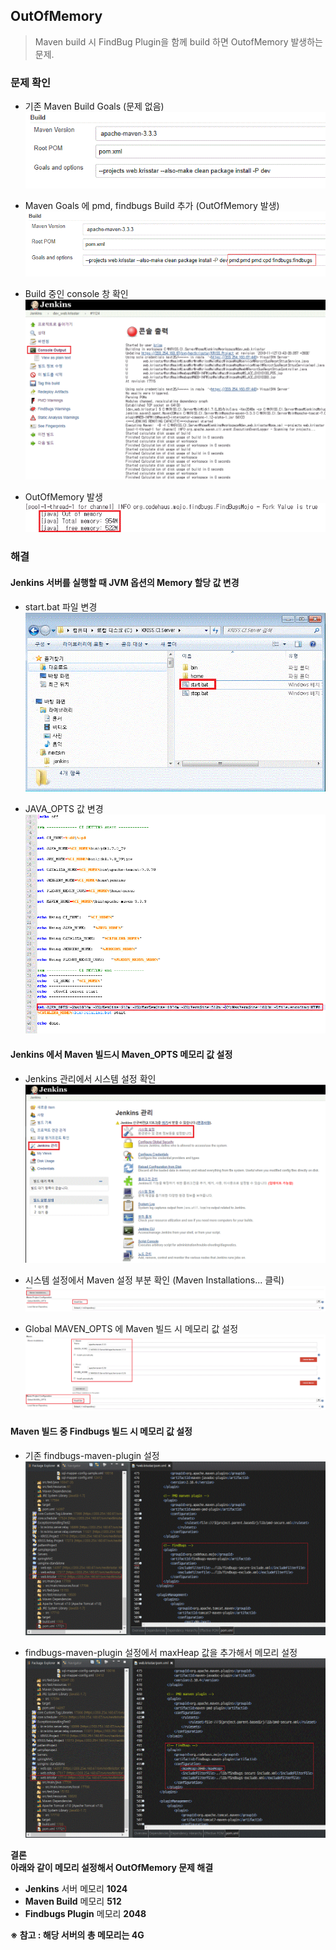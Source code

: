 ## OutOfMemory

> Maven build 시 FindBug Plugin을 함께 build 하면 OutofMemory 발생하는 문제.


### 문제 확인

- 기존 Maven Build Goals (문제 없음)
![mavenBuild](./img/mavenBuild.GIF)

- Maven Goals 에 pmd, findbugs Build 추가 (OutOfMemory 발생)
![withFindBugBuild](./img/withFindBugBuild.GIF)

- Build 중인 console 창 확인  
![콘솔](./img/콘솔.GIF)

- OutOfMemory 발생  
![findBug에러](./img/findBug에러.GIF)  


### 해결

#### Jenkins 서버를 실행할 때 JVM 옵션의 Memory 할당 값 변경

- start.bat 파일 변경  
![CI서버](./img/CI서버.GIF)

- JAVA_OPTS 값 변경  
![start_bat](./img/start_bat.GIF)

#### Jenkins 에서 Maven 빌드시 Maven_OPTS 메모리 값 설정

- Jenkins 관리에서 시스템 설정 확인  
![jenkins관리](./img/jenkins관리.GIF)

- 시스템 설정에서 Maven 설정 부분 확인 (Maven Installations... 클릭)
![시스템관리](./img/시스템관리.GIF)

- Global MAVEN_OPTS 에 Maven 빌드 시 메모리 값 설정  
![시스템관리_Maven](./img/시스템관리_Maven.GIF)

#### Maven 빌드 중 Findbugs 빌드 시 메모리 값 설정
- 기존 findbugs-maven-plugin 설정  
![기존Pom](./img/기존Pom.GIF)

- findbugs-maven-plugin 설정에서 maxHeap 값을 추가해서 메모리 설정  
![Pom메모리추가](./img/Pom메모리추가.GIF)




**결론**  
**아래와 같이 메모리 설정해서 OutOfMemory 문제 해결**
- **Jenkins** 서버 메모리 **1024**  
- **Maven Build** 메모리 **512**  
- **Findbugs Plugin** 메모리 **2048**  

**※ 참고 : 해당 서버의 총 메모리는 4G**  
